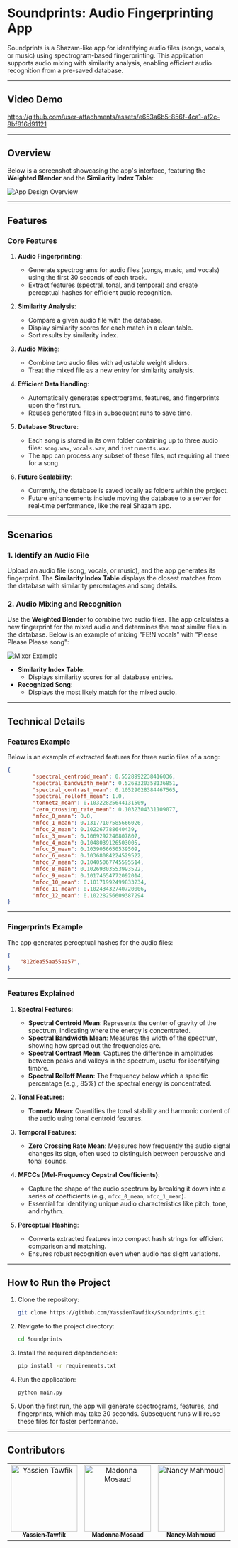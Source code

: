 # **Soundprints: Audio Fingerprinting App**

Soundprints is a Shazam-like app for identifying audio files (songs, vocals, or music) using spectrogram-based fingerprinting. This application supports audio mixing with similarity analysis, enabling efficient audio recognition from a pre-saved database.

---

## **Video Demo**

https://github.com/user-attachments/assets/e653a6b5-856f-4ca1-af2c-8bf816d91121

---

## **Overview**

Below is a screenshot showcasing the app's interface, featuring the **Weighted Blender** and the **Similarity Index Table**:

![App Design Overview](https://github.com/user-attachments/assets/62a3dc31-24bf-4580-854d-340c81e2407d)

---

## **Features**

### **Core Features**
1. **Audio Fingerprinting**:
   - Generate spectrograms for audio files (songs, music, and vocals) using the first 30 seconds of each track.
   - Extract features (spectral, tonal, and temporal) and create perceptual hashes for efficient audio recognition.

2. **Similarity Analysis**:
   - Compare a given audio file with the database.
   - Display similarity scores for each match in a clean table.
   - Sort results by similarity index.

3. **Audio Mixing**:
   - Combine two audio files with adjustable weight sliders.
   - Treat the mixed file as a new entry for similarity analysis.

4. **Efficient Data Handling**:
   - Automatically generates spectrograms, features, and fingerprints upon the first run.
   - Reuses generated files in subsequent runs to save time.

5. **Database Structure**:
   - Each song is stored in its own folder containing up to three audio files: `song.wav`, `vocals.wav`, and `instruments.wav`. 
   - The app can process any subset of these files, not requiring all three for a song.

6. **Future Scalability**:
   - Currently, the database is saved locally as folders within the project.
   - Future enhancements include moving the database to a server for real-time performance, like the real Shazam app.

---

## **Scenarios**

### **1. Identify an Audio File**
Upload an audio file (song, vocals, or music), and the app generates its fingerprint. The **Similarity Index Table** displays the closest matches from the database with similarity percentages and song details.

### **2. Audio Mixing and Recognition**
Use the **Weighted Blender** to combine two audio files. The app calculates a new fingerprint for the mixed audio and determines the most similar files in the database. Below is an example of mixing "FE!N vocals" with "Please Please Please song":

![Mixer Example](https://github.com/user-attachments/assets/03c0c329-ff26-4ec5-bfbc-db4e7fa3f55b)

- **Similarity Index Table**:
  - Displays similarity scores for all database entries.
- **Recognized Song**:
  - Displays the most likely match for the mixed audio.

---

## **Technical Details**

### **Features Example**
Below is an example of extracted features for three audio files of a song:

```json
{
        "spectral_centroid_mean": 0.5528992238416036,
        "spectral_bandwidth_mean": 0.5268320358136851,
        "spectral_contrast_mean": 0.10529028384467565,
        "spectral_rolloff_mean": 1.0,
        "tonnetz_mean": 0.10322825644131509,
        "zero_crossing_rate_mean": 0.1032304331109077,
        "mfcc_0_mean": 0.0,
        "mfcc_1_mean": 0.13177107585666026,
        "mfcc_2_mean": 0.102267788640439,
        "mfcc_3_mean": 0.1069292240807807,
        "mfcc_4_mean": 0.1048039126503005,
        "mfcc_5_mean": 0.1039056650539509,
        "mfcc_6_mean": 0.10368084224529522,
        "mfcc_7_mean": 0.10405067745595514,
        "mfcc_8_mean": 0.10269303553993522,
        "mfcc_9_mean": 0.10174654772092014,
        "mfcc_10_mean": 0.10171992499833234,
        "mfcc_11_mean": 0.10243432740720006,
        "mfcc_12_mean": 0.10228256609387294
}
```
---
### **Fingerprints Example**
The app generates perceptual hashes for the audio files:
```json
{
    "812dea55aa55aa57",
}
```
---

### **Features Explained**

1. **Spectral Features**:
   - **Spectral Centroid Mean**: Represents the center of gravity of the spectrum, indicating where the energy is concentrated.
   - **Spectral Bandwidth Mean**: Measures the width of the spectrum, showing how spread out the frequencies are.
   - **Spectral Contrast Mean**: Captures the difference in amplitudes between peaks and valleys in the spectrum, useful for identifying timbre.
   - **Spectral Rolloff Mean**: The frequency below which a specific percentage (e.g., 85%) of the spectral energy is concentrated.

2. **Tonal Features**:
   - **Tonnetz Mean**: Quantifies the tonal stability and harmonic content of the audio using tonal centroid features.

3. **Temporal Features**:
   - **Zero Crossing Rate Mean**: Measures how frequently the audio signal changes its sign, often used to distinguish between percussive and tonal sounds.

4. **MFCCs (Mel-Frequency Cepstral Coefficients)**:
   - Capture the shape of the audio spectrum by breaking it down into a series of coefficients (e.g., `mfcc_0_mean`, `mfcc_1_mean`).
   - Essential for identifying unique audio characteristics like pitch, tone, and rhythm.

5. **Perceptual Hashing**:
   - Converts extracted features into compact hash strings for efficient comparison and matching.
   - Ensures robust recognition even when audio has slight variations.

---

## **How to Run the Project**

1. Clone the repository:
   ```bash
   git clone https://github.com/YassienTawfikk/Soundprints.git
   ```
2. Navigate to the project directory:
   ```bash
   cd Soundprints
   ```
3. Install the required dependencies:
   ```bash
   pip install -r requirements.txt
   ```
4. Run the application:
   ```bash
   python main.py
   ```
5. Upon the first run, the app will generate spectrograms, features, and fingerprints, which may take 30 seconds. Subsequent runs will reuse these files for faster performance.
---

## Contributors

<table>
  <tr>
        <td align="center">
      <a href="https://github.com/YassienTawfikk" target="_blank">
        <img src="https://avatars.githubusercontent.com/u/126521373?v=4" width="150px;" alt="Yassien Tawfik"/>
        <br />
        <sub><b>Yassien Tawfik</b></sub>
      </a>
    </td>
    <td align="center">
      <a href="https://github.com/madonna-mosaad" target="_blank">
        <img src="https://avatars.githubusercontent.com/u/127048836?v=4" width="150px;" alt="Madonna Mosaad"/>
        <br />
        <sub><b>Madonna Mosaad</b></sub>
      </a>
    </td>
        <td align="center">
      <a href="https://github.com/nancymahmoud1" target="_blank">
        <img src="https://avatars.githubusercontent.com/u/125357872?v=4" width="150px;" alt="Nancy Mahmoud"/>
        <br />
        <sub><b>Nancy Mahmoud</b></sub>
      </a>
    </td>
    </td>
        <td align="center">
      <a href="https://github.com/yousseftaha167" target="_blank">
        <img src="https://avatars.githubusercontent.com/u/128304243?v=4" width="150px;" alt="Youssef Taha"/>
        <br />
        <sub><b>Youssef Taha</b></sub>
      </a>
    </td>
  </tr>
</table>
